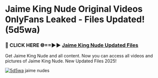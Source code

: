 # Jaime King Nude Original Videos 0nlyFans Leaked - Files Updated! (5d5wa)

<h3>🔴 CLICK HERE 🌐==►► <a href="https://tinyurl.com/5h6xmrr3" rel="nofollow">Jaime King Nude Updated Files</a></h3>

Get Jaime King Nude and all content. Now you can access all videos and pictures of Jaime King Nude. New Updated Files 2025!

[![5d5wa](https://i.imgur.com/KVD873Z.gif)](https://tinyurl.com/5h6xmrr3)
jaime nudes